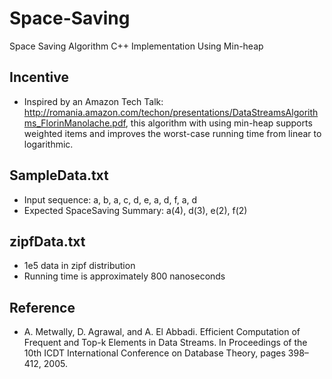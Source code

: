 # Space-Saving
Space Saving Algorithm C++ Implementation Using Min-heap

## Incentive
* Inspired by an Amazon Tech Talk: http://romania.amazon.com/techon/presentations/DataStreamsAlgorithms_FlorinManolache.pdf, this algorithm with using min-heap supports weighted items and improves the worst-case running time from linear to logarithmic. 

## SampleData.txt
* Input sequence: a, b, a, c, d, e, a, d, f, a, d
* Expected SpaceSaving Summary: a(4), d(3), e(2), f(2)

## zipfData.txt
* 1e5 data in zipf distribution
* Running time is approximately 800 nanoseconds

## Reference
* A. Metwally, D. Agrawal, and A. El Abbadi. Efficient Computation of Frequent and Top-k Elements in Data Streams. In Proceedings of the 10th ICDT International Conference on Database Theory, pages 398–412, 2005.
